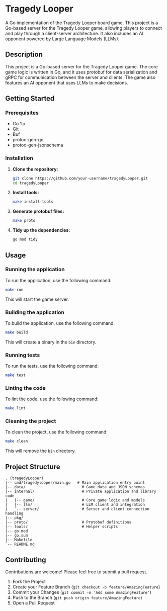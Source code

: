 # Tragedy Looper

A Go implementation of the Tragedy Looper board game. This project is a Go-based server for the Tragedy Looper game, allowing players to connect and play through a client-server architecture. It also includes an AI opponent powered by Large Language Models (LLMs).

## Description

This project is a Go-based server for the Tragedy Looper game. The core game logic is written in Go, and it uses protobuf for data serialization and gRPC for communication between the server and clients. The game also features an AI opponent that uses LLMs to make decisions.

## Getting Started

### Prerequisites

- Go 1.x
- Git
- Buf
- protoc-gen-go
- protoc-gen-jsonschema

### Installation

1.  **Clone the repository:**
    ```sh
    git clone https://github.com/your-username/tragedyLooper.git
    cd tragedyLooper
    ```

2.  **Install tools:**
    ```sh
    make install-tools
    ```

3.  **Generate protobuf files:**
    ```sh
    make proto
    ```

4.  **Tidy up the dependencies:**
    ```sh
    go mod tidy
    ```

## Usage

### Running the application

To run the application, use the following command:

```sh
make run
```

This will start the game server.

### Building the application

To build the application, use the following command:

```sh
make build
```

This will create a binary in the `bin` directory.

### Running tests

To run the tests, use the following command:

```sh
make test
```

### Linting the code

To lint the code, use the following command:

```sh
make lint
```

### Cleaning the project

To clean the project, use the following command:

```sh
make clean
```

This will remove the `bin` directory.

## Project Structure

```
. (tragedyLooper)
|-- cmd/tragedylooper/main.go   # Main application entry point
|-- data/                         # Game data and JSON schemas
|-- internal/                     # Private application and library code
|   |-- game/                     # Core game logic and models
|   |-- llm/                      # LLM client and integration
|   `-- server/                   # Server and client connection handling
|-- pkg/
|-- proto/                        # Protobuf definitions
|-- tools/                        # Helper scripts
|-- go.mod
|-- go.sum
|-- Makefile
`-- README.md
```

## Contributing

Contributions are welcome! Please feel free to submit a pull request.

1.  Fork the Project
2.  Create your Feature Branch (`git checkout -b feature/AmazingFeature`)
3.  Commit your Changes (`git commit -m 'Add some AmazingFeature'`)
4.  Push to the Branch (`git push origin feature/AmazingFeature`)
5.  Open a Pull Request